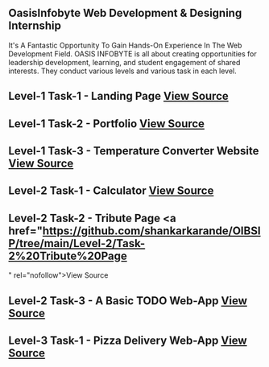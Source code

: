 ## OasisInfobyte Web Development & Designing Internship
It's A Fantastic Opportunity To Gain Hands-On Experience In The Web Development Field. OASIS INFOBYTE is all about creating opportunities for leadership development, learning, and student engagement of shared interests. They conduct various levels and various task in each level.

## Level-1 Task-1 - Landing Page <a href="https://github.com/shankarkarande/OIBSIP/tree/main/Level-1/Task-1%20Landing%20Page" rel="nofollow">View Source</a>
## Level-1 Task-2 - Portfolio <a href="https://github.com/shankarkarande/OIBSIP/tree/main/Level-1/Task-2%20Personal%20Portfolio%20Website" rel="nofollow">View Source</a>
## Level-1 Task-3 - Temperature Converter Website <a href="https://github.com/shankarkarande/OIBSIP/tree/main/Level-1/Task-3%20Temperature%20Converter" rel="nofollow">View Source</a>
## Level-2 Task-1 - Calculator <a href="https://github.com/shankarkarande/OIBSIP/tree/main/Level-2/Task-1%20Calculator" rel="nofollow">View Source</a>
## Level-2 Task-2 - Tribute Page <a href="https://github.com/shankarkarande/OIBSIP/tree/main/Level-2/Task-2%20Tribute%20Page
" rel="nofollow">View Source</a>
## Level-2 Task-3 - A Basic TODO Web-App <a href="https://github.com/shankarkarande/OIBSIP/tree/main/Level-2/Task-3%20To-Do%20App" rel="nofollow">View Source</a>
## Level-3 Task-1 - Pizza Delivery Web-App <a href="https://github.com/shankarkarande/OIBSIP/tree/main/Level-3/Pizza%20Delivery%20Application" rel="nofollow">View Source</a>



